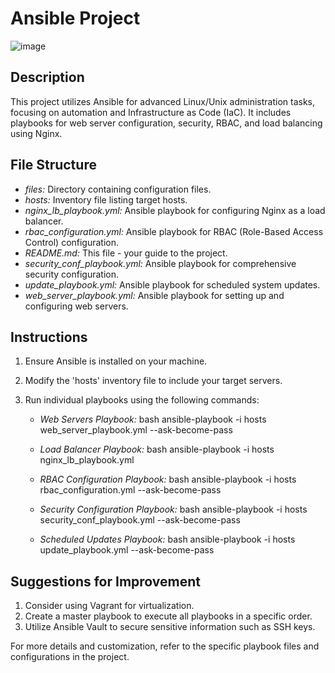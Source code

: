 # Ansible Project

![image](https://github.com/tahawin1/Ansible/assets/156256367/43bcd55d-9f50-4e7c-a045-8cbe7b8c5a0b)





## Description
This project utilizes Ansible for advanced Linux/Unix administration tasks, focusing on automation and Infrastructure as Code (IaC). It includes playbooks for web server configuration, security, RBAC, and load balancing using Nginx.

## File Structure
- *files:* Directory containing configuration files.
- *hosts:* Inventory file listing target hosts.
- *nginx_lb_playbook.yml:* Ansible playbook for configuring Nginx as a load balancer.
- *rbac_configuration.yml:* Ansible playbook for RBAC (Role-Based Access Control) configuration.
- *README.md:* This file - your guide to the project.
- *security_conf_playbook.yml:* Ansible playbook for comprehensive security configuration.
- *update_playbook.yml:* Ansible playbook for scheduled system updates.
- *web_server_playbook.yml:* Ansible playbook for setting up and configuring web servers.

## Instructions
1. Ensure Ansible is installed on your machine.
2. Modify the 'hosts' inventory file to include your target servers.
3. Run individual playbooks using the following commands:

   - *Web Servers Playbook:*
     bash
     ansible-playbook -i hosts web_server_playbook.yml --ask-become-pass
     

   - *Load Balancer Playbook:*
     bash
     ansible-playbook -i hosts nginx_lb_playbook.yml
     

   - *RBAC Configuration Playbook:*
     bash
     ansible-playbook -i hosts rbac_configuration.yml --ask-become-pass
     

   - *Security Configuration Playbook:*
     bash
     ansible-playbook -i hosts security_conf_playbook.yml --ask-become-pass
     

   - *Scheduled Updates Playbook:*
     bash
     ansible-playbook -i hosts update_playbook.yml --ask-become-pass
     

## Suggestions for Improvement
1. Consider using Vagrant for virtualization.
2. Create a master playbook to execute all playbooks in a specific order.
3. Utilize Ansible Vault to secure sensitive information such as SSH keys.

For more details and customization, refer to the specific playbook files and configurations in the project.
